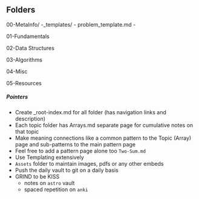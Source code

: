 
## Folders

00-MetaInfo/ 
	-\_templates/
		- problem_template.md
		-

01-Fundamentals
	

02-Data Structures


03-Algorithms


04-Misc


05-Resources


##### Pointers
- Create \_root-index.md for all folder  (has navigation links and description)
- Each topic folder has Arrays.md separate page for cumulative notes on that topic
- Make meaning connections like a common pattern to the Topic (Array) page and sub-patterns to the main pattern page
- Feel free to add a pattern page alone too `Two-Sum.md` 
- Use Templating extensively 
- `Assets` folder to maintain images, pdfs or any other embeds
- Push the daily vault to git on a daily basis
- GRIND to be KISS
	- notes on `astro` vault
	- spaced repetition on `anki`
